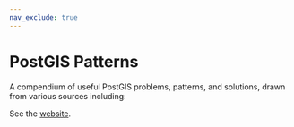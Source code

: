 ```yaml
---
nav_exclude: true
---
```


# PostGIS Patterns

A compendium of useful PostGIS problems, patterns, and solutions, drawn from various sources including:

See the [website](https://dr-jts.github.io/postgis-patterns/pgp-intro.html).




